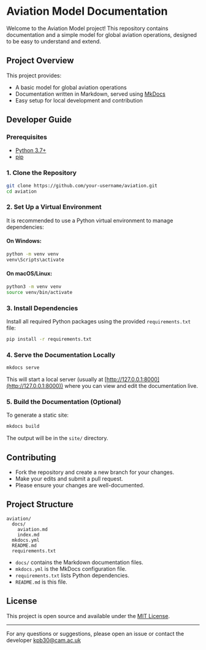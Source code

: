 # Aviation Model Documentation

Welcome to the Aviation Model project! This repository contains documentation and a simple model for global aviation operations, designed to be easy to understand and extend.

## Project Overview

This project provides:
- A basic model for global aviation operations
- Documentation written in Markdown, served using [MkDocs](https://www.mkdocs.org/)
- Easy setup for local development and contribution

## Developer Guide

### Prerequisites
- [Python 3.7+](https://www.python.org/downloads/)
- [pip](https://pip.pypa.io/en/stable/)

### 1. Clone the Repository
```sh
git clone https://github.com/your-username/aviation.git
cd aviation
```

### 2. Set Up a Virtual Environment
It is recommended to use a Python virtual environment to manage dependencies:

#### On Windows:
```sh
python -m venv venv
venv\Scripts\activate
```
#### On macOS/Linux:
```sh
python3 -m venv venv
source venv/bin/activate
```

### 3. Install Dependencies
Install all required Python packages using the provided `requirements.txt` file:
```sh
pip install -r requirements.txt
```

### 4. Serve the Documentation Locally
```sh
mkdocs serve
```
This will start a local server (usually at [http://127.0.0.1:8000](http://127.0.0.1:8000)) where you can view and edit the documentation live.

### 5. Build the Documentation (Optional)
To generate a static site:
```sh
mkdocs build
```
The output will be in the `site/` directory.

## Contributing
- Fork the repository and create a new branch for your changes.
- Make your edits and submit a pull request.
- Please ensure your changes are well-documented.

## Project Structure
```
aviation/
  docs/
    aviation.md
    index.md
  mkdocs.yml
  README.md
  requirements.txt
```
- `docs/` contains the Markdown documentation files.
- `mkdocs.yml` is the MkDocs configuration file.
- `requirements.txt` lists Python dependencies.
- `README.md` is this file.

## License
This project is open source and available under the [MIT License](LICENSE).

---
For any questions or suggestions, please open an issue or contact the developer kpb30@cam.ac.uk
